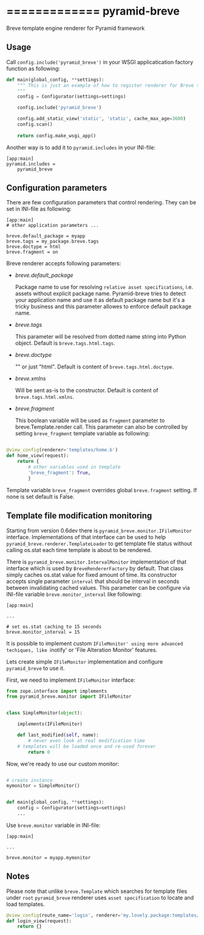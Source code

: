 =============
pyramid-breve
=============

Breve template engine renderer for Pyramid framework


Usage
-----

Call `config.include('pyramid_breve')` in your WSGI applicatication factory
function as following:

```python
def main(global_config, **settings):
    """ This is just an example of how to register renderer for Breve templates.
    """
    config = Configurator(settings=settings)

    config.include('pyramid_breve')

    config.add_static_view('static', 'static', cache_max_age=3600)
    config.scan()
    
    return config.make_wsgi_app()
```

Another way is to add it to `pyramid.includes` in your INI-file:

```
[app:main]
pyramid.includes =
	pyramid_breve
```

Configuration parameters
------------------------

There are few configuration parameters that control rendering. They can be set in
INI-file as following:

```
[app:main]
# other application parameters ...

breve.default_package = myapp
breve.tags = my_package.breve.tags
breve.doctype = html
breve.fragment = on
```

Breve renderer accepts following parameters:

*	_breve.default_package_

	Package name to use for resolving `relative asset specifications`, i.e. assets without explicit package
	name. Pyramid-breve tries to detect your application name and use it as default package name but it's
	a tricky business and this parameter allowes to enforce default package name.
*	_breve.tags_

	This parameter will be resolved from dotted name string into Python object.
	Default is `breve.tags.html.tags`.
*	_breve.doctype_

	"<!DOCTYPE html>" or just "html".
	Default is content of `breve.tags.html.doctype`.
*	_breve.xmlns_

	Will be sent as-is to the constructor.
	Default is content of `breve.tags.html.xmlns`.
*	_breve.fragment_

	This boolean variable will be used as `fragment` parameter to
	breve.Template.render call. This parameter can also be controlled by setting
	`breve_fragment` template variable as following:

```python

@view_config(renderer='templates/home.b')
def home_view(request):
    return {
        # other variables used in template
        'breve_fragment': True,
        }
```
Template variable `breve_fragment` overrides global `breve.fragment` setting.
If none is set default is False.


Template file modification monitoring
-------------------------------------

Starting from version 0.6dev there is `pyramid_breve.monitor.IFileMonitor` interface.
Implementations of that interface can be used to help `pyramid_breve.renderer.TemplateLoader`
to get template file status without calling os.stat each time template is about to be rendered.

There is `pyramid_breve.monitor.IntervalMonitor` implementation of that interface which is used
by `BreveRendererFactory` by default. That class simply caches os.stat value for fixed amount
of time. Its constructor accepts single parameter `interval` that should be interval in seconds
between invalidating cached values. This parameter can be configure via INI-file variable
`breve.monitor_interval` like following:

```
[app:main]

...

# set os.stat caching to 15 seconds
breve.monitor_interval = 15
```

It is possible to implement custom `IFileMonitor' using more advanced techiques,
like `inotify' or 'File Alteration Monitor' features. 

Lets create simple `IFileMonitor` implementation and configure `pyramid_breve` to
use it.

First, we need to implement `IFileMonitor` interface:

```python
from zope.interface import implements
from pyramid_breve.monitor import IFileMonitor


class SimpleMonitor(object):

    implements(IFileMonitor)

    def last_modified(self, name):
        # never even look at real modification time
	# templates will be loaded once and re-used forever
        return 0
```

Now, we're ready to use our custom monitor:

```python

# create instance
mymonitor = SimpleMonitor()


def main(global_config, **settings):
    config = Configurator(settings=settings)
    ...
```

Use `breve.monitor` variable in INI-file:

```
[app:main]

...

breve.monitor = myapp.mymonitor
```

Notes
-----

Please note that unlike `breve.Template` which searches for template files under `root`
`pyramid_breve` renderer uses `asset specification` to locate and load templates.

```python
@view_config(route_name='login', renderer='my.lovely.package:templates/login.b')
def login_view(request):
    return {}
```
